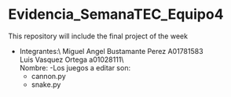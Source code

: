 # Evidencia_SemanaTEC_Equipo4
This repository will include the final project of the week
- Integrantes:\ 
Miguel Angel Bustamante Perez A01781583\
Luis Vasquez Ortega a01028111\  
Nombre: 
-Los juegos a editar son:
  - cannon.py
  - snake.py
